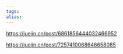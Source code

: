 ```yaml
---
tags: 
alias:
---
```


https://juejin.cn/post/6861856444032466952

https://juejin.cn/post/7257410068646658085
